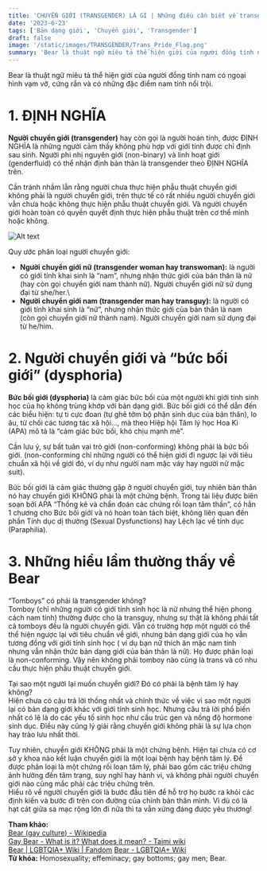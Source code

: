```yaml
---
title: 'CHUYỂN GIỚI (TRANSGENDER) LÀ GÌ | Những điều cần biết về transgender'
date: '2023-6-23'
tags: ['Bản dạng giới', 'Chuyển giới', 'Transgender']
draft: false
image: '/static/images/TRANSGENDER/Trans_Pride_Flag.png'
summary: 'Bear là thuật ngữ miêu tả thể hiện giới của người đồng tính nam có ngoại hình vạm vỡ, cứng rắn và có những đặc điểm nam tính nổi trội.'
---
```


Bear là thuật ngữ miêu tả thể hiện giới của người đồng tính nam có ngoại hình vạm vỡ, cứng rắn và có những đặc điểm nam tính nổi trội.

# **1. ĐỊNH NGHĨA**

**Người chuyển giới (transgender)** hay còn gọi là người hoán tính, được ĐỊNH NGHĨA là những người cảm thấy không phù hợp với giới tính được chỉ định sau sinh. Người phi nhị nguyên giới (non-binary) và linh hoạt giới (genderfluid) có thể nhận định bản thân là transgender theo ĐỊNH NGHĨA trên.

Cần tránh nhầm lẫn rằng người chưa thực hiện phẫu thuật chuyển giới không phải là người chuyển giới, trên thực tế có rất nhiều người chuyển giới vẫn chưa hoặc không thực hiện phẫu thuật chuyển giới. Và người chuyển giới hoàn toàn có quyền quyết định thực hiện phẫu thuật trên cơ thể mình hoặc không.

![Alt text](/static/images/TRANSGENDER/Trans_Pride_Flag.png 'Cờ tự hào của transgender')

Quy ước phân loại người chuyển giới:

-   **Người chuyển giới nữ (transgender woman hay transwoman):** là người có giới tính khai sinh là “nam”, nhưng nhận thức giới của bản thân là nữ (hay còn gọi chuyển giới nam thành nữ). Người chuyển giới nữ sử dụng đại từ she/her.\
-   **Người chuyển giới nam (transgender man hay transguy):** là người có giới tính khai sinh là “nữ”, nhưng nhận thức giới của bản thân là nam (còn gọi chuyển giới nữ thành nam). Người chuyển giới nam sử dụng đại từ he/him.

# **2. Người chuyển giới và “bức bối giới” (dysphoria)**

**Bức bối giới (dysphoria)** là cảm giác bức bối của một người khi giới tính sinh học của họ không trùng khớp với bản dạng giới. Bức bối giới có thể dẫn đến các biểu hiện: tự ti cực đoan (tự ghê tởm bộ phận sinh dục của bản thân), lo âu, từ chối các tương tác xã hội…, mà theo Hiệp hội Tâm lý học Hoa Kì (APA) mô tả là “cảm giác bức bối, khó chịu mạnh mẽ”.

Cần lưu ý, sự bất tuân vai trò giới (non-conforming) không phải là bức bối giới. (non-conforming chỉ những người có thể hiện giới đi ngược lại với tiêu chuẩn xã hội về giới đó, ví dụ như người nam mặc váy hay người nữ mặc suit).

Bức bối giới là cảm giác thường gặp ở người chuyển giới, tuy nhiên bản thân nó hay chuyển giới KHÔNG phải là một chứng bệnh. Trong tài liệu được biên soạn bởi APA “Thống kê và chẩn đoán các chứng rối loạn tâm thần”, có hẳn 1 chương cho Bức bối giới và nó hoàn toàn tách biệt, không liên quan đến phần Tính dục dị thường (Sexual Dysfunctions) hay Lệch lạc về tính dục (Paraphilia).

# **3. Những hiểu lầm thường thấy về Bear**

“Tomboys” có phải là transgender không?\
Tomboy (chỉ những người có giới tính sinh học là nữ nhưng thể hiện phong cách nam tính) thường được cho là transguy, nhưng sự thật là không phải tất cả tomboys đều là người chuyển giới. Vẫn có trường hợp một người có thể thể hiện ngược lại với tiêu chuẩn về giới, nhưng bản dạng giới của họ vẫn tương đồng với giới tính sinh học ( ví dụ bạn nữ thích ăn mặc nam tính nhưng vẫn nhận thức bản dạng giới của bản thân là nữ). Họ được phân loại là non-conforming. Vậy nên không phải tomboy nào cũng là trans và có nhu cầu thực hiện phẫu thuật chuyển giới.

Tại sao một người lại muốn chuyển giới? Đó có phải là bệnh tâm lý hay không?\
Hiện chưa có câu trả lời thống nhất và chính thức về việc vì sao một người lại có bản dạng giới khác với giới tính sinh học. Nhưng câu trả lời phổ biến nhất có lẽ là do các yếu tố sinh học như cấu trúc gen và nồng độ hormone sinh dục. Điều này cũng lý giải rằng chuyển giới không phải là sự lựa chọn hay trào lưu nhất thời.

Tuy nhiên, chuyển giới KHÔNG phải là một chứng bệnh. Hiện tại chưa có cơ sở y khoa nào kết luận chuyển giới là một loại bệnh hay bệnh tâm lý. Để được phân loại là một chứng rối loạn tâm lý, phải bao gồm các triệu chứng ảnh hưởng đến tâm trạng, suy nghĩ hay hành vi, và không phải người chuyển giới nào cũng mắc phải các triệu chứng trên.\
Hiểu rõ về người chuyển giới là bước đầu tiên để hỗ trợ họ bước ra khỏi các định kiến và bước đi trên con đường của chính bản thân mình. Vì dù có là hạt cát giữa sa mạc rộng lớn đi nữa thì ta vẫn xứng đáng được yêu thương!

**Tham khảo:**\
[Bear (gay culture) - Wikipedia](<https://en.wikipedia.org/wiki/Bear_(gay_culture)#:~:text=In%20gay%20culture%2C%20a%20bear,an%20image%20of%20rugged%20masculinity.>)\
[Gay Bear - What is it? What does it mean? - Taimi wiki](https://taimi.com/wiki/gay-bear-what-is-it-what-does-it-mean)\
[Bear | LGBTQIA+ Wiki | Fandom](https://lgbtqia.fandom.com/wiki/Bear)
[Bear - LGBTQIA+ Wiki](https://www.lgbtqia.wiki/wiki/Bear)\
**Từ khóa:** Homosexuality; effeminacy; gay bottoms; gay men; Bear.
